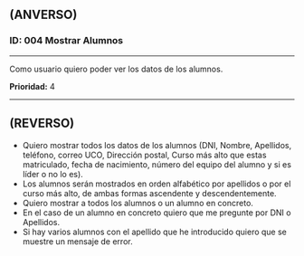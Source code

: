 ## (ANVERSO)
### ID: 004 Mostrar Alumnos
---

Como usuario quiero poder ver los datos de los alumnos.

**Prioridad:** 4

---
## (REVERSO)
* Quiero mostrar todos los datos de los alumnos (DNI, Nombre, Apellidos, teléfono, correo UCO, Dirección postal, Curso más alto que estas matriculado, fecha de nacimiento, número del equipo del alumno y si es líder o no lo es).
* Los alumnos serán mostrados en orden alfabético por apellidos o por el curso más alto, de ambas formas ascendente y descendentemente.
* Quiero mostrar a todos los alumnos o un alumno en concreto.
* En el caso de un alumno en concreto quiero que me pregunte por DNI o Apellidos.
* Si hay varios alumnos con el apellido que he introducido quiero que se muestre un mensaje de error.
